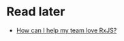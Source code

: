 # Read later

- [How can I help my team love RxJS?](https://medium.com/@m3po22/how-to-love-reactive-programming-and-not-hate-it-aed9d73db6ab)
